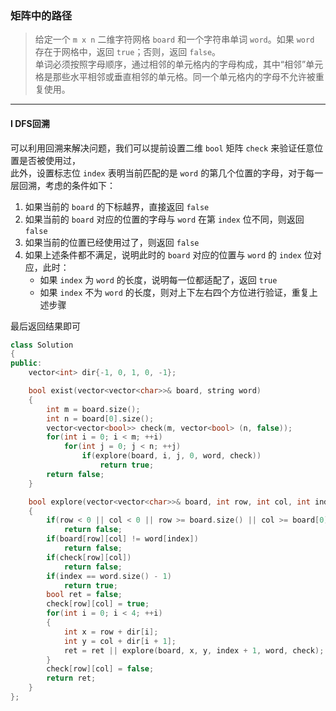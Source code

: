 ### 矩阵中的路径

> 给定一个 `m x n` 二维字符网格 `board` 和一个字符串单词 `word`。如果 `word` 存在于网格中，返回 `true`；否则，返回 `false`。  
> 单词必须按照字母顺序，通过相邻的单元格内的字母构成，其中“相邻”单元格是那些水平相邻或垂直相邻的单元格。同一个单元格内的字母不允许被重复使用。  

----------

#### I DFS回溯

可以利用回溯来解决问题，我们可以提前设置二维 `bool` 矩阵 `check` 来验证任意位置是否被使用过，  
此外，设置标志位 `index` 表明当前匹配的是 `word` 的第几个位置的字母，对于每一层回溯，考虑的条件如下：  
1. 如果当前的 `board` 的下标越界，直接返回 `false`  
2. 如果当前的 `board` 对应的位置的字母与 `word` 在第 `index` 位不同，则返回 `false`  
3. 如果当前的位置已经使用过了，则返回 `false`  
4. 如果上述条件都不满足，说明此时的 `board` 对应的位置与 `word` 的 `index` 位对应，此时：  
   - 如果 `index` 为 `word` 的长度，说明每一位都适配了，返回 `true`  
   - 如果 `index` 不为 `word` 的长度，则对上下左右四个方位进行验证，重复上述步骤  

最后返回结果即可  

```cpp
class Solution 
{
public:
    vector<int> dir{-1, 0, 1, 0, -1};

    bool exist(vector<vector<char>>& board, string word) 
    {
        int m = board.size();
        int n = board[0].size();
        vector<vector<bool>> check(m, vector<bool> (n, false));
        for(int i = 0; i < m; ++i)
            for(int j = 0; j < n; ++j)
                if(explore(board, i, j, 0, word, check))
                    return true;
        return false;
    }

    bool explore(vector<vector<char>>& board, int row, int col, int index, string& word, vector<vector<bool>>& check)
    {
        if(row < 0 || col < 0 || row >= board.size() || col >= board[0].size())
            return false;
        if(board[row][col] != word[index])
            return false;
        if(check[row][col])
            return false;
        if(index == word.size() - 1)
            return true;
        bool ret = false;
        check[row][col] = true;
        for(int i = 0; i < 4; ++i)
        {
            int x = row + dir[i];
            int y = col + dir[i + 1];
            ret = ret || explore(board, x, y, index + 1, word, check);
        }
        check[row][col] = false;
        return ret;
    }
};
```
